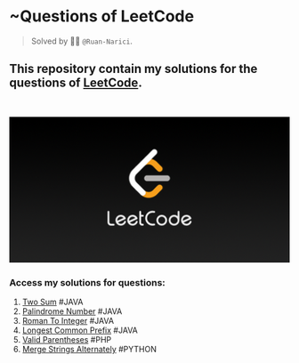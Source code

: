 # ~Questions of LeetCode
> Solved by :man_technologist: ```@Ruan-Narici```.

## This repository contain my solutions for the questions of <a href="https://leetcode.com/" target="_blank">LeetCode</a>.
<br>

<img src="./assets/img/LeetCode_Sharing.png" width= "900px"></img>
<br>

### Access my solutions for questions:
1. <a href="./01-TwoSum" target="_blank">Two Sum</a><span> #JAVA</span>
9. <a href="./09-PalindromeNumber" target="_blank">Palindrome Number</a><span> #JAVA</span>
13. <a href="./13-RomanToInteger" target="_blank">Roman To Integer</a><span> #JAVA</span>
14. <a href="./14-LongestCommonPrefix" target="_blank">Longest Common Prefix</a><span> #JAVA</span>
20. <a href="./20-ValidParentheses" target="_blank">Valid Parentheses</a><span> #PHP</span>
1768. <a href="./1768-Merge Strings Alternately/" target="_blank">Merge Strings Alternately</a><span> #PYTHON</span>